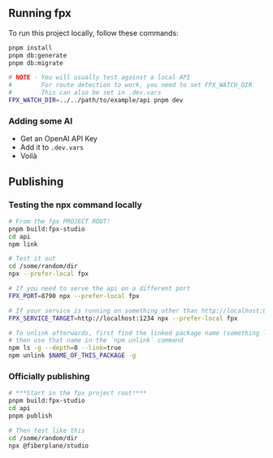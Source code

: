 ## Running fpx

To run this project locally, follow these commands:

```sh
pnpm install
pnpm db:generate
pnpm db:migrate

# NOTE - You will usually test against a local API
#        For route detection to work, you need to set FPX_WATCH_DIR
#        This can also be set in .dev.vars
FPX_WATCH_DIR=../../path/to/example/api pnpm dev
```

### Adding some AI

- Get an OpenAI API Key
- Add it to `.dev.vars`
- Voilà

## Publishing

### Testing the npx command locally

```sh
# From the fpx PROJECT ROOT!
pnpm build:fpx-studio
cd api
npm link

# Test it out
cd /some/random/dir
npx --prefer-local fpx

# If you need to serve the api on a different port
FPX_PORT=8790 npx --prefer-local fpx

# If your service is running on something other than http://localhost:8787
FPX_SERVICE_TARGET=http://localhost:1234 npx --prefer-local fpx

# To unlink afterwards, first find the linked package name (something like @fiberplane/studio)
# then use that name in the `npm unlink` command
npm ls -g --depth=0 --link=true
npm unlink $NAME_OF_THIS_PACKAGE -g
```

### Officially publishing

```sh
# ***Start in the fpx project root!***
pnpm build:fpx-studio
cd api
pnpm publish

# Then test like this
cd /some/random/dir
npx @fiberplane/studio
```
